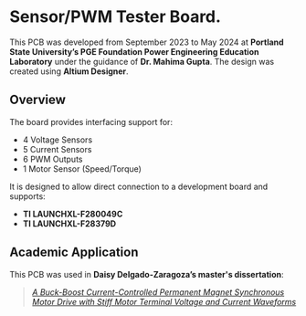 # Sensor/PWM Tester Board.

This PCB was developed from September 2023 to May 2024 at **Portland State University’s PGE Foundation Power Engineering Education Laboratory** under the guidance of **Dr. Mahima Gupta**. The design was created using **Altium Designer**.

## Overview

The board provides interfacing support for:

- 4 Voltage Sensors  
- 5 Current Sensors  
- 6 PWM Outputs  
- 1 Motor Sensor (Speed/Torque)  

It is designed to allow direct connection to a development board and supports:

- **TI LAUNCHXL-F280049C**  
- **TI LAUNCHXL-F28379D**

## Academic Application

This PCB was used in **Daisy Delgado-Zaragoza’s master's dissertation**:  
> *[A Buck-Boost Current-Controlled Permanent Magnet Synchronous Motor Drive with Stiff Motor Terminal Voltage and Current Waveforms](https://ieeexplore.ieee.org/document/10860890/metrics#metrics)*
